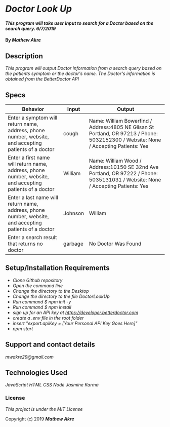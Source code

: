 # _Doctor Look Up_

#### _This program will take user input to search for a Doctor based on the search query. 6/7/2019_

#### By _**Mathew Akre**_

## Description

_This program will output Doctor information from a search query based on the patients symptom or the doctor's name. The Doctor's information is obtained from the BetterDoctor API_


## Specs
|Behavior|Input|Output|
|-|-|-|
|Enter a symptom will return name, address, phone number, website, and accepting patients of a doctor|cough|Name: William Bowerfind / Address:4805 NE Glisan St Portland, OR 97213 / Phone: 5032152300 / Website: None / Accepting Patients: Yes|
|Enter a first name will return name, address, phone number, website, and accepting patients of a doctor|William|Name: William Wood / Address:10150 SE 32nd Ave Portland, OR 97222 / Phone: 5035131031 / Website: None / Accepting Patients: Yes|
|Enter a last name will return name, address, phone number, website, and accepting patients of a doctor|Johnson|William|Name: Natalea Johnson / Address:3181 SW Sam Jackson Park Rd Portland, OR 97239 / Phone: 5034948211 / Website: None / Accepting Patients: Yes|
|Enter a search result that returns no doctor|garbage|No Doctor Was Found|






## Setup/Installation Requirements

* _Clone Github repository_
* _Open the command line_
* _Change the directory to the Desktop_
* _Change the directory to the file DoctorLookUp_
* _Run command $ npm init -y_
* _Run command $ npm install_
* _sign up for an API key at https://developer.betterdoctor.com_
* _create a .env file in the root folder_
* _insert "export.apiKey = [Your Personal API Key Goes Here]"_
* _npm start_

## Support and contact details

_mwakre29@gmail.com_

## Technologies Used

_JavaScript_
_HTML_
_CSS_
_Node_
_Jasmine_
_Karma_
### License

*This project is under the MIT License*

Copyright (c) 2019 **_Mathew Akre_**
